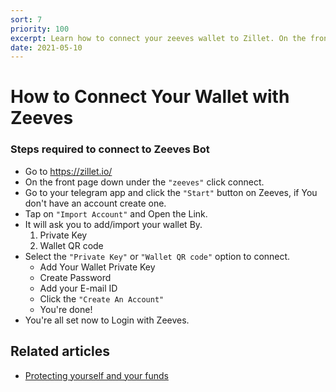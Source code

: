 ```yaml
---
sort: 7
priority: 100
excerpt: Learn how to connect your zeeves wallet to Zillet. On the front page down under the "zeeves" click connect.  Go to your telegram app Click the "Start" button on Zeeves
date: 2021-05-10
---
```


# How to Connect Your Wallet with Zeeves

### Steps required to connect to Zeeves Bot


* Go to <https://zillet.io/>
* On the front page down under the `"zeeves"` click connect.
* Go to your telegram app and click the `"Start"` button on Zeeves, if You don't have an account create one.
* Tap on `"Import Account"` and Open the Link.
* It will ask you to add/import your wallet By.
    1. Private Key
    2. Wallet QR code
* Select the  `"Private Key"` or `"Wallet QR code"` option to connect.
    - Add Your Wallet Private Key
    - Create Password
    - Add your E-mail ID
    - Click the `"Create An Account"`
    - You're done!
* You're all set now to Login with Zeeves.

## Related articles

* [Protecting yourself and your funds](/staying-safe/protecting-yourself-and-your-funds)
